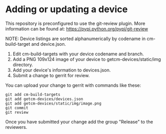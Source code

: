 # Adding or updating a device

This repository is preconfigured to use the git-review plugin. More information can be found at:
https://pypi.python.org/pypi/git-review

NOTE: Device listings are sorted alphanumerically by codename in cm-build-target and device.json.  
1. Edit cm-build-targets with your device codename and branch.  
2. Add a PNG 109x124 image of your device to getcm-devices/static/img directory.  
3. Add your device's information to devices.json.  
4. Submit a change to gerrit for review.  

You can upload your change to gerrit with commands like these:

    git add cm-build-targets
    git add getcm-devices/devices.json
    git add getcm-devices/static/img/image.png
    git commit
    git review

Once you have submitted your change add the group "Release" to the reviewers.
